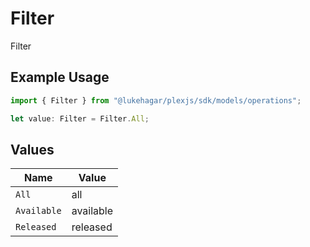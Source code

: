# Filter

Filter

## Example Usage

```typescript
import { Filter } from "@lukehagar/plexjs/sdk/models/operations";

let value: Filter = Filter.All;
```

## Values

| Name        | Value       |
| ----------- | ----------- |
| `All`       | all         |
| `Available` | available   |
| `Released`  | released    |
